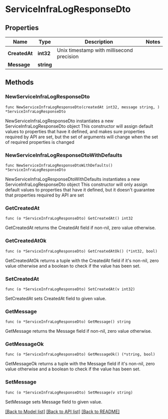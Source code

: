 # ServiceInfraLogResponseDto

## Properties

Name | Type | Description | Notes
------------ | ------------- | ------------- | -------------
**CreatedAt** | **int32** | Unix timestamp with millisecond precision | 
**Message** | **string** |  | 

## Methods

### NewServiceInfraLogResponseDto

`func NewServiceInfraLogResponseDto(createdAt int32, message string, ) *ServiceInfraLogResponseDto`

NewServiceInfraLogResponseDto instantiates a new ServiceInfraLogResponseDto object
This constructor will assign default values to properties that have it defined,
and makes sure properties required by API are set, but the set of arguments
will change when the set of required properties is changed

### NewServiceInfraLogResponseDtoWithDefaults

`func NewServiceInfraLogResponseDtoWithDefaults() *ServiceInfraLogResponseDto`

NewServiceInfraLogResponseDtoWithDefaults instantiates a new ServiceInfraLogResponseDto object
This constructor will only assign default values to properties that have it defined,
but it doesn't guarantee that properties required by API are set

### GetCreatedAt

`func (o *ServiceInfraLogResponseDto) GetCreatedAt() int32`

GetCreatedAt returns the CreatedAt field if non-nil, zero value otherwise.

### GetCreatedAtOk

`func (o *ServiceInfraLogResponseDto) GetCreatedAtOk() (*int32, bool)`

GetCreatedAtOk returns a tuple with the CreatedAt field if it's non-nil, zero value otherwise
and a boolean to check if the value has been set.

### SetCreatedAt

`func (o *ServiceInfraLogResponseDto) SetCreatedAt(v int32)`

SetCreatedAt sets CreatedAt field to given value.


### GetMessage

`func (o *ServiceInfraLogResponseDto) GetMessage() string`

GetMessage returns the Message field if non-nil, zero value otherwise.

### GetMessageOk

`func (o *ServiceInfraLogResponseDto) GetMessageOk() (*string, bool)`

GetMessageOk returns a tuple with the Message field if it's non-nil, zero value otherwise
and a boolean to check if the value has been set.

### SetMessage

`func (o *ServiceInfraLogResponseDto) SetMessage(v string)`

SetMessage sets Message field to given value.



[[Back to Model list]](../README.md#documentation-for-models) [[Back to API list]](../README.md#documentation-for-api-endpoints) [[Back to README]](../README.md)


